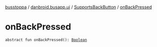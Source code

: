 [busstoppa](../../index.md) / [danbroid.busapp.ui](../index.md) / [SupportsBackButton](index.md) / [onBackPressed](./on-back-pressed.md)

# onBackPressed

`abstract fun onBackPressed(): `[`Boolean`](https://kotlinlang.org/api/latest/jvm/stdlib/kotlin/-boolean/index.html)